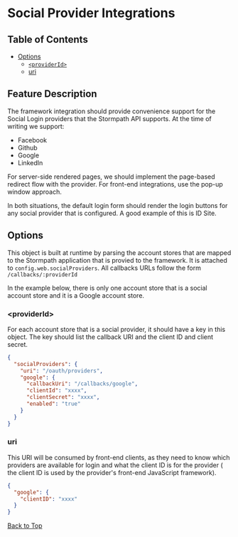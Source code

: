 # Social Provider Integrations

## Table of Contents

* [Options](#Options)
  * [`<providerId>`](#providerId)
  * [uri](#uri)

## Feature Description

The framework integration should provide convenience support for the Social
Login providers that the Stormpath API supports.  At the time of writing we
support:

* Facebook
* Github
* Google
* LinkedIn

For server-side rendered pages, we should implement the page-based redirect flow
with the provider.  For front-end integrations, use the pop-up window approach.

In both situations, the default login form should render the login buttons for
any social provider that is configured.  A good example of this is ID Site.

## <a name="Options"></a> Options

This object is built at runtime by parsing the account stores that are mapped to
the Stormpath application that is provied to the framework.  It is attached to
`config.web.socialProviders`. All callbacks URLs follow the form
`/callbacks/:providerId`

In the example below, there is only one account store that is a social account
store and it is a Google account store.

### <a name="providerId"></a> &lt;providerId&gt;

For each account store that is a social provider, it should have a key in
this object.  The key should list the callback URI and the client ID and client
secret.

```json
{
  "socialProviders": {
    "uri": "/oauth/providers",
    "google": {
      "callbackUri": "/callbacks/google",
      "clientId": "xxxx",
      "clientSecret": "xxxx",
      "enabled": "true"
    }
  }
}
```

### <a name="uri"></a> uri

This URI will be consumed by front-end clients, as they need to know which
providers are available for login and what the client ID is for the provider (
the client ID is used by the provider's front-end JavaScript framework).

```json
{
  "google": {
    "clientID": "xxxx"
  }
}
```

<a href="#top">Back to Top</a>